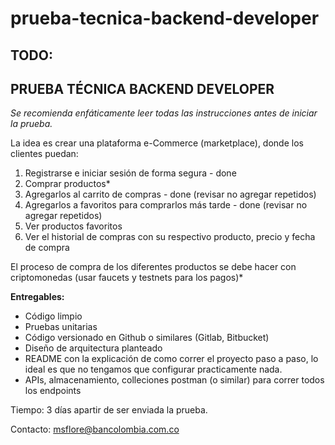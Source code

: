 # prueba-tecnica-backend-developer

## TODO:
## PRUEBA TÉCNICA BACKEND DEVELOPER

*Se recomienda enfáticamente leer todas las instrucciones antes de iniciar la prueba.*

La idea es crear una plataforma e-Commerce (marketplace), donde los clientes puedan:

1. Registrarse e iniciar sesión de forma segura - done
2. Comprar productos*
3. Agregarlos al carrito de compras - done (revisar no agregar repetidos)
4. Agregarlos a favoritos para comprarlos más tarde - done (revisar no agregar repetidos)
5. Ver productos favoritos
6. Ver el historial de compras con su respectivo producto, precio y fecha de compra

El proceso de compra de los diferentes productos se debe hacer con criptomonedas (usar faucets y testnets para los pagos)*

**Entregables:**

-	Código limpio
- Pruebas unitarias
-	Código versionado en Github o similares (Gitlab, Bitbucket)
- Diseño de arquitectura planteado
-	README con la explicación de como correr el proyecto paso a paso, lo ideal es que no tengamos que configurar practicamente nada.
-	APIs, almacenamiento, colleciones postman (o similar) para correr todos los endpoints

Tiempo: 3 días apartir de ser enviada la prueba.

Contacto: msflore@bancolombia.com.co